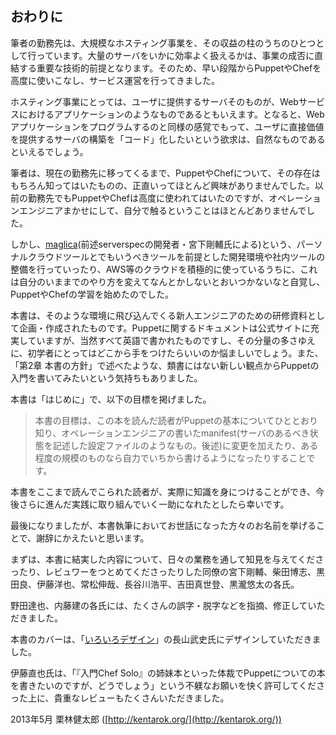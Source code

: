 ## おわりに

筆者の勤務先は、大規模なホスティング事業を、その収益の柱のうちのひとつとして行っています。大量のサーバをいかに効率よく扱えるかは、事業の成否に直結する重要な技術的前提となります。そのため、早い段階からPuppetやChefを高度に使いこなし、サービス運営を行ってきました。

ホスティング事業にとっては、ユーザに提供するサーバそのものが、Webサービスにおけるアプリケーションのようなものであるともいえます。となると、Webアプリケーションをプログラムするのと同様の感覚でもって、ユーザに直接価値を提供するサーバの構築を「コード」化したいという欲求は、自然なものであるといえるでしょう。

筆者は、現在の勤務先に移ってくるまで、PuppetやChefについて、その存在はもちろん知ってはいたものの、正直いってほとんど興味がありませんでした。以前の勤務先でもPuppetやChefは高度に使われてはいたのですが、オペレーションエンジニアまかせにして、自分で触るということはほとんどありませんでした。

しかし、[maglica](https://github.com/mizzy/maglica)(前述serverspecの開発者・宮下剛輔氏による)という、パーソナルクラウドツールとでもいうべきツールを前提とした開発環境や社内ツールの整備を行っていったり、AWS等のクラウドを積極的に使っているうちに、これは自分のいままでのやり方を変えてなんとかしないとおいつかないなと自覚し、PuppetやChefの学習を始めたのでした。

本書は、そのような環境に飛び込んでくる新人エンジニアのための研修資料として企画・作成されたものです。Puppetに関するドキュメントは公式サイトに充実していますが、当然すべて英語で書かれたものですし、その分量の多さゆえに、初学者にとってはどこから手をつけたらいいのか悩ましいでしょう。また、「第2章 本書の方針」で述べたような、類書にはない新しい観点からPuppetの入門を書いてみたいという気持ちもありました。

本書は「はじめに」で、以下の目標を掲げました。

> 本書の目標は、この本を読んだ読者がPuppetの基本についてひととおり知り、オペレーションエンジニアの書いたmanifest(サーバのあるべき状態を記述した設定ファイルのようなもの。後述)に変更を加えたり、ある程度の規模のものなら自力でいちから書けるようになったりすることです。

本書をここまで読んでこられた読者が、実際に知識を身につけることができ、今後さらに進んだ実践に取り組んでいく一助になれたとしたら幸いです。

最後になりましたが、本書執筆においてお世話になった方々のお名前を挙げることで、謝辞にかえたいと思います。

まずは、本書に結実した内容について、日々の業務を通して知見を与えてくださったり、レビュワーをつとめてくださったりした同僚の宮下剛輔、柴田博志、黒田良、伊藤洋也、常松伸哉、長谷川浩平、吉田真世登、黒瀧悠太の各氏。

野田達也、内藤建の各氏には、たくさんの誤字・脱字などを指摘、修正していただきました。

本書のカバーは、「[いろいろデザイン](http://iroirodesign.com/)」の長山武史氏にデザインしていただきました。

伊藤直也氏は、「『入門Chef Solo』の姉妹本といった体裁でPuppetについての本を書きたいのですが、どうでしょう」という不躾なお願いを快く許可してくださった上に、貴重なレビューもたくさんいただきました。

2013年5月 栗林健太郎 ([http://kentarok.org/](http://kentarok.org/))
